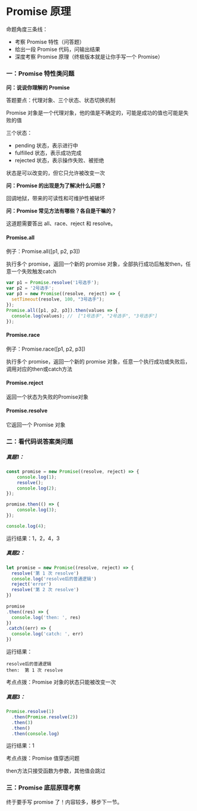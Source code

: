# Promise 原理

命题角度三条线：

* 考察 Promise 特性（问答题）
* 给出一段 Promise 代码，问输出结果
* 深度考察 Promise 原理（终极版本就是让你手写一个 Promise）

### 一：Promise 特性类问题

**问：说说你理解的 Promise**

答题要点：代理对象、三个状态、状态切换机制

Promise 对象是一个代理对象，他的值是不确定的，可能是成功的值也可能是失败的值

三个状态：
 
* pending 状态，表示进行中
* fulfilled 状态，表示成功完成
* rejected 状态，表示操作失败、被拒绝

状态是可以改变的，但它只允许被改变一次

**问：Promise 的出现是为了解决什么问题？**

回调地狱，带来的可读性和可维护性被破坏

**问：Promise 常见方法有哪些？各自是干嘛的？**

这道题需要答出 all、race、reject 和 resolve。

#### Promise.all

例子：Promise.all([p1, p2, p3])

执行多个 promise，返回一个新的 promise 对象，全部执行成功后触发then，任意一个失败触发catch

```javascript
var p1 = Promise.resolve('1号选手');
var p2 = '2号选手';
var p3 = new Promise((resolve, reject) => {
  setTimeout(resolve, 100, "3号选手");
}); 
Promise.all([p1, p2, p3]).then(values => { 
  console.log(values); //  ["1号选手", "2号选手", "3号选手"]
});
```

#### Promise.race

例子：Promise.race([p1, p2, p3])

执行多个 promise，返回一个新的 promise 对象，任意一个执行成功或失败后，调用对应的then或catch方法

#### Promise.reject

返回一个状态为失败的Promise对象

#### Promise.resolve

它返回一个 Promise 对象

### 二：看代码说答案类问题

##### 真题1：

```javascript
const promise = new Promise((resolve, reject) => {
    console.log(1);
    resolve();
    console.log(2);
});

promise.then(() => {
    console.log(3);
});

console.log(4);
```
运行结果：1，2，4，3

##### 真题2：

```javascript
let promise = new Promise((resolve, reject) => {
  resolve('第 1 次 resolve')
  console.log('resolve后的普通逻辑')
  reject('error')
  resolve('第 2 次 resolve')
})
 
promise
.then((res) => {
  console.log('then: ', res)
})
.catch((err) => {
  console.log('catch: ', err)
})
```

运行结果：

```
resolve后的普通逻辑
then:  第 1 次 resolve
```

考点点拨：Promise 对象的状态只能被改变一次

##### 真题3：

```javascript
Promise.resolve(1)
  .then(Promise.resolve(2))
  .then(3)
  .then()
  .then(console.log)
```

运行结果：1

考点点拨：Promise 值穿透问题

then方法只接受函数为参数，其他值会跳过

### 三：Promise 底层原理考察

终于要手写 promise 了！内容较多，移步下一节。

